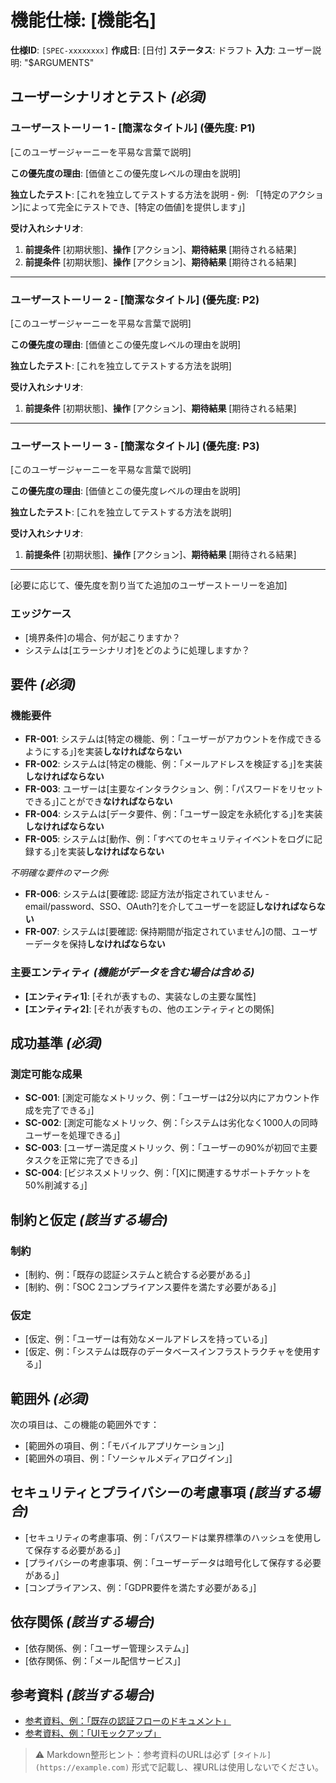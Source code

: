 # 機能仕様: [機能名]

**仕様ID**: `[SPEC-xxxxxxxx]`
**作成日**: [日付]
**ステータス**: ドラフト
**入力**: ユーザー説明: "$ARGUMENTS"

## ユーザーシナリオとテスト *(必須)*

<!--
  重要: ユーザーストーリーは重要度順に優先順位付けする必要があります。
  各ユーザーストーリー/ジャーニーは独立してテスト可能である必要があります。
  つまり、1つだけ実装しても、価値を提供する実行可能なMVP（Minimum Viable Product）が得られる必要があります。

  各ストーリーに優先度（P1、P2、P3など）を割り当てます。P1が最も重要です。
  各ストーリーを、独立して以下が可能な機能のスライスとして考えてください：
  - 独立した開発
  - 独立したテスト
  - 独立したデプロイ
  - ユーザーへの独立したデモンストレーション
-->

### ユーザーストーリー 1 - [簡潔なタイトル] (優先度: P1)

[このユーザージャーニーを平易な言葉で説明]

**この優先度の理由**: [価値とこの優先度レベルの理由を説明]

**独立したテスト**: [これを独立してテストする方法を説明 - 例: 「[特定のアクション]によって完全にテストでき、[特定の価値]を提供します」]

**受け入れシナリオ**:

1. **前提条件** [初期状態]、**操作** [アクション]、**期待結果** [期待される結果]
2. **前提条件** [初期状態]、**操作** [アクション]、**期待結果** [期待される結果]

---

### ユーザーストーリー 2 - [簡潔なタイトル] (優先度: P2)

[このユーザージャーニーを平易な言葉で説明]

**この優先度の理由**: [価値とこの優先度レベルの理由を説明]

**独立したテスト**: [これを独立してテストする方法を説明]

**受け入れシナリオ**:

1. **前提条件** [初期状態]、**操作** [アクション]、**期待結果** [期待される結果]

---

### ユーザーストーリー 3 - [簡潔なタイトル] (優先度: P3)

[このユーザージャーニーを平易な言葉で説明]

**この優先度の理由**: [価値とこの優先度レベルの理由を説明]

**独立したテスト**: [これを独立してテストする方法を説明]

**受け入れシナリオ**:

1. **前提条件** [初期状態]、**操作** [アクション]、**期待結果** [期待される結果]

---

[必要に応じて、優先度を割り当てた追加のユーザーストーリーを追加]

### エッジケース

<!--
  対応必要: このセクションの内容はプレースホルダーです。
  適切なエッジケースを記入してください。
-->

- [境界条件]の場合、何が起こりますか？
- システムは[エラーシナリオ]をどのように処理しますか？

## 要件 *(必須)*

<!--
  対応必要: このセクションの内容はプレースホルダーです。
  適切な機能要件を記入してください。
-->

### 機能要件

- **FR-001**: システムは[特定の機能、例：「ユーザーがアカウントを作成できるようにする」]を実装**しなければならない**
- **FR-002**: システムは[特定の機能、例：「メールアドレスを検証する」]を実装**しなければならない**
- **FR-003**: ユーザーは[主要なインタラクション、例：「パスワードをリセットできる」]ことができ**なければならない**
- **FR-004**: システムは[データ要件、例：「ユーザー設定を永続化する」]を実装**しなければならない**
- **FR-005**: システムは[動作、例：「すべてのセキュリティイベントをログに記録する」]を実装**しなければならない**

*不明確な要件のマーク例:*

- **FR-006**: システムは[要確認: 認証方法が指定されていません - email/password、SSO、OAuth?]を介してユーザーを認証**しなければならない**
- **FR-007**: システムは[要確認: 保持期間が指定されていません]の間、ユーザーデータを保持**しなければならない**

### 主要エンティティ *(機能がデータを含む場合は含める)*

- **[エンティティ1]**: [それが表すもの、実装なしの主要な属性]
- **[エンティティ2]**: [それが表すもの、他のエンティティとの関係]

## 成功基準 *(必須)*

<!--
  対応必要: 測定可能な成功基準を定義してください。
  これらは技術に依存せず、測定可能である必要があります。
-->

### 測定可能な成果

- **SC-001**: [測定可能なメトリック、例：「ユーザーは2分以内にアカウント作成を完了できる」]
- **SC-002**: [測定可能なメトリック、例：「システムは劣化なく1000人の同時ユーザーを処理できる」]
- **SC-003**: [ユーザー満足度メトリック、例：「ユーザーの90%が初回で主要タスクを正常に完了できる」]
- **SC-004**: [ビジネスメトリック、例：「[X]に関連するサポートチケットを50%削減する」]

## 制約と仮定 *(該当する場合)*

<!--
  対応必要: 技術的制約、ビジネス制約、または重要な仮定を記載してください。
-->

### 制約

- [制約、例：「既存の認証システムと統合する必要がある」]
- [制約、例：「SOC 2コンプライアンス要件を満たす必要がある」]

### 仮定

- [仮定、例：「ユーザーは有効なメールアドレスを持っている」]
- [仮定、例：「システムは既存のデータベースインフラストラクチャを使用する」]

## 範囲外 *(必須)*

<!--
  対応必要: この機能の範囲外であることを明確にしてください。
-->

次の項目は、この機能の範囲外です：

- [範囲外の項目、例：「モバイルアプリケーション」]
- [範囲外の項目、例：「ソーシャルメディアログイン」]

## セキュリティとプライバシーの考慮事項 *(該当する場合)*

<!--
  対応必要: セキュリティまたはプライバシーの影響がある場合は記入してください。
-->

- [セキュリティの考慮事項、例：「パスワードは業界標準のハッシュを使用して保存する必要がある」]
- [プライバシーの考慮事項、例：「ユーザーデータは暗号化して保存する必要がある」]
- [コンプライアンス、例：「GDPR要件を満たす必要がある」]

## 依存関係 *(該当する場合)*

<!--
  対応必要: この機能が依存する他のシステム、サービス、または機能を記載してください。
-->

- [依存関係、例：「ユーザー管理システム」]
- [依存関係、例：「メール配信サービス」]

## 参考資料 *(該当する場合)*

<!--
  対応必要: 関連するドキュメント、設計、または参考資料へのリンクを追加してください。
-->

- [参考資料、例：「既存の認証フローのドキュメント」](https://example.com/docs/auth-flow)
- [参考資料、例：「UIモックアップ」](https://example.com/design/mockups)

> ⚠️ Markdown整形ヒント：参考資料のURLは必ず `[タイトル](https://example.com)` 形式で記載し、裸URLは使用しないでください。
